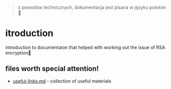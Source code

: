 > z powodów technicznych, dokumentacja jest pisana w języku polskim 🎉

# itroduction

introduction to documentaion that helped with working out the issue of RSA encryption🤔

## files worth special attention!
- [useful-links.md](useful-links.md) - collection of useful materials
